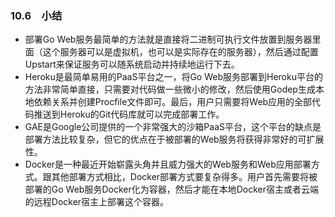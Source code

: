### 10.6　小结

+ 部署Go Web服务最简单的方法就是直接将二进制可执行文件放置到服务器里面（这个服务器可以是虚拟机，也可以是实际存在的服务器），然后通过配置Upstart来保证服务可以随系统启动并持续地运行下去。
+ Heroku是最简单易用的PaaS平台之一，将Go Web服务部署到Heroku平台的方法非常简单直接，只需要对代码做一些微小的修改，然后使用Godep生成本地依赖关系并创建Procfile文件即可。最后，用户只需要将Web应用的全部代码推送到Heroku的Git代码库就可以完成部署工作。
+ GAE是Google公司提供的一个非常强大的沙箱PaaS平台，这个平台的缺点是部署方法比较复杂，但它的优点在于被部署的Web服务将获得非常好的可扩展性。
+ Docker是一种最近开始崭露头角并且威力强大的Web服务和Web应用部署方式。跟其他部署方式相比，Docker部署方式要复杂得多。用户首先需要将被部署的Go Web服务Docker化为容器，然后才能在本地Docker宿主或者云端的远程Docker宿主上部署这个容器。



